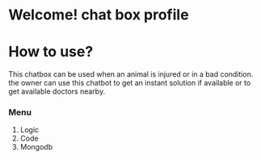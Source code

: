 <!--headings-->
# Welcome! chat box profile
# How to use?
<!--blockquotes-->
This chatbox can be used when an animal is injured or in a bad condition. the owner can use this chatbot to get an instant solution if available or to get available doctors nearby.

### Menu
<!--italic-->
1. Logic
2. Code
3. Mongodb
